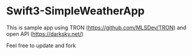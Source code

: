 # Swift3-SimpleWeatherApp
This is sample app using TRON (https://github.com/MLSDev/TRON) and open API (https://darksky.net/)

Feel free to update and fork
